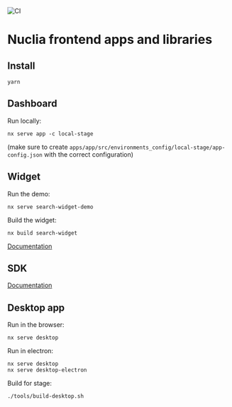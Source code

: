 ![CI](https://github.com/nuclia/frontend/actions/workflows/deploy.yml/badge.svg)

# Nuclia frontend apps and libraries

## Install

```
yarn
```

## Dashboard

Run locally:

```
nx serve app -c local-stage
```

(make sure to create `apps/app/src/environments_config/local-stage/app-config.json` with the correct configuration)

## Widget

Run the demo:

```
nx serve search-widget-demo
```

Build the widget:

```
nx build search-widget
```

[Documentation](https://docs.nuclia.dev/docs/widget/api)

## SDK

[Documentation](https://docs.nuclia.dev/docs/sdk)

## Desktop app

Run in the browser:

```
nx serve desktop
```

Run in electron:

```
nx serve desktop
nx serve desktop-electron
```

Build for stage:

```
./tools/build-desktop.sh
```
